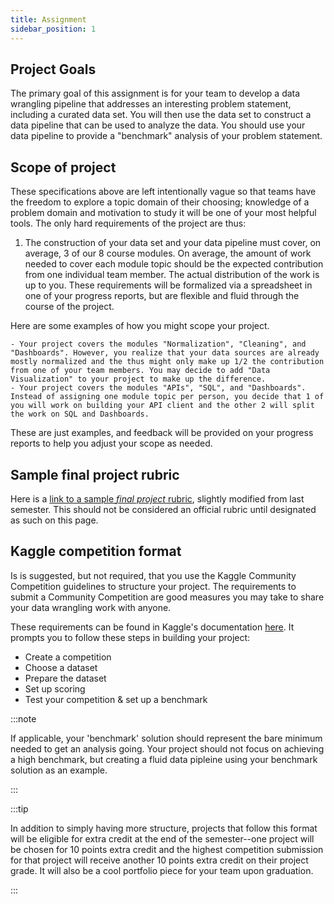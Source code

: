 ```yaml
---
title: Assignment
sidebar_position: 1
---
```


## Project Goals

The primary goal of this assignment is for your team to develop a data wrangling pipeline that addresses an interesting problem statement, including a curated data set. You will then use the data set to construct a data pipeline that can be used to analyze the data. You should use your data pipeline to provide a "benchmark" analysis of your problem statement.

## Scope of project

These specifications above are left intentionally vague so that teams have the freedom to explore a topic domain of their choosing; knowledge of a problem domain and motivation to study it will be one of your most helpful tools. The only hard requirements of the project are thus:

1. The construction of your data set and your data pipeline must cover, on average, 3 of our 8 course modules. On average, the amount of work needed to cover each module topic should be the expected contribution from one individual team member. The actual distribution of the work is up to you. These requirements will be formalized via a spreadsheet in one of your progress reports, but are flexible and fluid through the course of the project. 

Here are some examples of how you might scope your project.

    - Your project covers the modules "Normalization", "Cleaning", and "Dashboards". However, you realize that your data sources are already mostly normalized and the thus might only make up 1/2 the contribution from one of your team members. You may decide to add "Data Visualization" to your project to make up the difference.
    - Your project covers the modules "APIs", "SQL", and "Dashboards". Instead of assigning one module topic per person, you decide that 1 of you will work on building your API client and the other 2 will split the work on SQL and Dashboards. 

These are just examples, and feedback will be provided on your progress reports to help you adjust your scope as needed.

## Sample final project rubric

Here is a [link to a sample *final project* rubric](https://docs.google.com/document/d/1rVTQRFsJ18zJON_LUlQkTaPqqOx9npBtaQkTezaPnwE/edit?usp=sharing), slightly modified from last semester. This should not be considered an official rubric until designated as such on this page.

## Kaggle competition format
Is is suggested, but not required, that you use the Kaggle Community Competition guidelines to structure your project. The requirements to submit a Community Competition are good measures you may take to share your data wrangling work with anyone.

These requirements can be found in Kaggle's documentation [here](https://www.kaggle.com/community-competitions-setup-guide). It prompts you to follow these steps in building your project:
- Create a competition
- Choose a dataset
- Prepare the dataset
- Set up scoring
- Test your competition & set up a benchmark

:::note

If applicable, your 'benchmark' solution should represent the bare minimum needed to get an analysis going. Your project should not focus on achieving a high benchmark, but creating a fluid data pipleine using your benchmark solution as an example.

:::

:::tip

In addition to simply having more structure, projects that follow this format will be eligible for extra credit at the end of the semester--one project will be chosen for 10 points extra credit and the highest competition submission for that project will receive another 10 points extra credit on their project grade. It will also be a cool portfolio piece for your team upon graduation.

:::